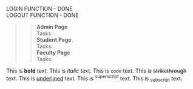 LOGIN FUNCTION - DONE <br>
LOGOUT FUNCTION - DONE

>>**<!-- TO DO LIST-->**
**Admin Page** <br>
    Tasks: <br>
**Student Page** <br>
    Tasks: <br>
**Faculty Page** <br>
    Tasks <br>

This is **bold** text.
This is *italic* text.
This is `code` text.
This is ~~strikethrough~~ text.
This is <u>underlined</u> text.
This is <sup>superscript</sup> text.
This is <sub>subscript</sub> text.